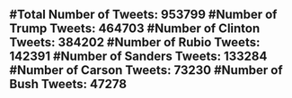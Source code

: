 #Total Number of Tweets: 953799 
#Number of Trump Tweets: 464703
#Number of Clinton Tweets: 384202
#Number of Rubio Tweets: 142391
#Number of Sanders Tweets: 133284
#Number of Carson Tweets: 73230
#Number of Bush Tweets: 47278
---
